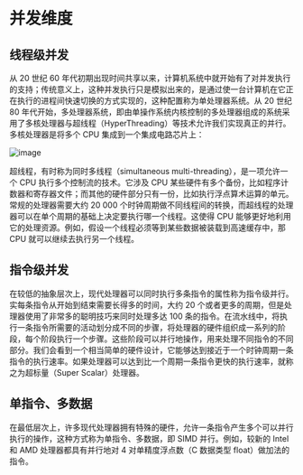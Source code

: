 # 并发维度

## 线程级并发

从 20 世纪 60 年代初期出现时间共享以来，计算机系统中就开始有了对并发执行的支持；传统意义上，这种并发执行只是模拟出来的，是通过使一台计算机在它正在执行的进程间快速切换的方式实现的，这种配置称为单处理器系统。从 20 世纪 80 年代开始，多处理器系统，即由单操作系统内核控制的多处理器组成的系统采用了多核处理器与超线程（HyperThreading）等技术允许我们实现真正的并行。多核处理器是将多个 CPU 集成到一个集成电路芯片上：

![image](https://user-images.githubusercontent.com/5803001/52341286-21d58300-2a4d-11e9-85fe-5fe5f3894d66.png)

超线程，有时称为同时多线程（simultaneous multi-threading），是一项允许一个 CPU 执行多个控制流的技术。它涉及 CPU 某些硬件有多个备份，比如程序计数器和寄存器文件；而其他的硬件部分只有一份，比如执行浮点算术运算的单元。常规的处理器需要大约 20 000 个时钟周期做不同线程间的转换，而超线程的处理器可以在单个周期的基础上决定要执行哪一个线程。这使得 CPU 能够更好地利用它的处理资源。例如，假设一个线程必须等到某些数据被装载到高速缓存中，那 CPU 就可以继续去执行另一个线程。

## 指令级并发

在较低的抽象层次上，现代处理器可以同时执行多条指令的属性称为指令级并行。实每条指令从开始到结束需要长得多的时间，大约 20 个或者更多的周期，但是处理器使用了非常多的聪明技巧来同时处理多达 100 条的指令。在流水线中，将执行一条指令所需要的活动划分成不同的步骤，将处理器的硬件组织成一系列的阶段，每个阶段执行一个步骤。这些阶段可以并行地操作，用来处理不同指令的不同部分。我们会看到一个相当简单的硬件设计，它能够达到接近于一个时钟周期一条指令的执行速率。如果处理器可以达到比一个周期一条指令更快的执行速率，就称之为超标量（Super Scalar）处理器。

## 单指令、多数据

在最低层次上，许多现代处理器拥有特殊的硬件，允许一条指令产生多个可以并行执行的操作，这种方式称为单指令、多数据，即 SIMD 并行。例如，较新的 Intel 和 AMD 处理器都具有并行地对 4 对单精度浮点数（C 数据类型 float）做加法的指令。
